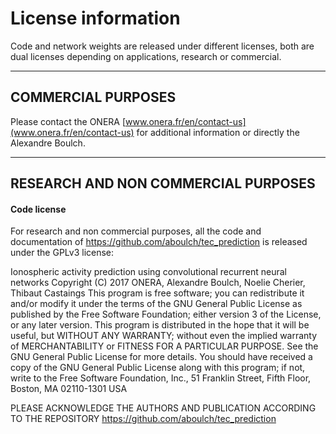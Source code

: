 
# License information

Code and network weights are released under different licenses, both are dual licenses depending on applications, research or commercial.

---

## COMMERCIAL PURPOSES

Please contact the ONERA [www.onera.fr/en/contact-us](www.onera.fr/en/contact-us) for additional information or directly the Alexandre Boulch.

---

## RESEARCH AND NON COMMERCIAL PURPOSES

#### Code license

For research and non commercial purposes, all the code and documentation of https://github.com/aboulch/tec_prediction is released under the GPLv3 license:

Ionospheric activity prediction using convolutional recurrent neural networks
Copyright (C) 2017 ONERA, Alexandre Boulch, Noelie Cherier, Thibaut Castaings
This program is free software; you can redistribute it and/or modify it under the terms of the GNU General Public License as published by the Free Software Foundation; either version 3 of the License, or any later version.
This program is distributed in the hope that it will be useful, but WITHOUT ANY WARRANTY; without even the implied warranty of MERCHANTABILITY or FITNESS FOR A PARTICULAR PURPOSE.  See the GNU General Public License for more details. You should have received a copy of the GNU General Public License along with this program; if not, write to the Free Software Foundation, Inc., 51 Franklin Street, Fifth Floor, Boston, MA 02110-1301  USA

PLEASE ACKNOWLEDGE THE AUTHORS AND PUBLICATION ACCORDING TO THE
REPOSITORY https://github.com/aboulch/tec_prediction